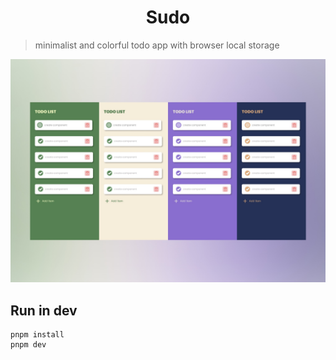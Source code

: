 <h1 style="text-align:center">Sudo</h1>

> minimalist and colorful todo app with browser local storage

![image info](./src/assets/product/product.jpeg)

## Run in dev

```
pnpm install
pnpm dev
```
